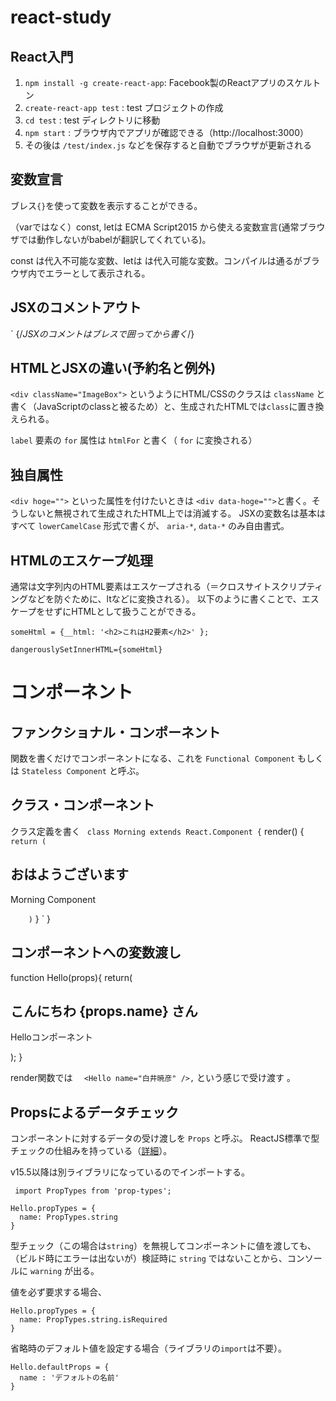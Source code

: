 # react-study

## React入門


1. `npm install -g create-react-app`: Facebook製のReactアプリのスケルトン
1. `create-react-app test` : test プロジェクトの作成
1. `cd test` : test ディレクトリに移動
1. `npm start` : ブラウザ内でアプリが確認できる（http://localhost:3000）
1. その後は `/test/index.js` などを保存すると自動でブラウザが更新される

## 変数宣言

ブレス``{}``を使って変数を表示することができる。


（varではなく）const, letは ECMA Script2015 から使える変数宣言(通常ブラウザでは動作しないがbabelが翻訳してくれている)。

const は代入不可能な変数、letは は代入可能な変数。コンパイルは通るがブラウザ内でエラーとして表示される。

## JSXのコメントアウト
`    {/*JSXのコメントはブレスで囲ってから書く*/}


## HTMLとJSXの違い(予約名と例外)

``<div className="ImageBox">`` というようにHTML/CSSのクラスは ``className`` と書く（JavaScriptのclassと被るため）と、生成されたHTMLでは``class``に置き換えられる。

``label`` 要素の ``for`` 属性は ``htmlFor`` と書く（ ``for`` に変換される）

## 独自属性

``<div hoge="">`` といった属性を付けたいときは ``<div data-hoge="">``と書く。そうしないと無視されて生成されたHTML上では消滅する。
JSXの変数名は基本はすべて ``lowerCamelCase`` 形式で書くが、 ``aria-*``, ``data-*`` のみ自由書式。

## HTMLのエスケープ処理

通常は文字列内のHTML要素はエスケープされる（＝クロスサイトスクリプティングなどを防ぐために、ltなどに変換される）。
以下のように書くことで、エスケープをせずにHTMLとして扱うことができる。

``someHtml = {__html: '<h2>これはH2要素</h2>' };``

``dangerouslySetInnerHTML={someHtml} ``

# コンポーネント

## ファンクショナル・コンポーネント

関数を書くだけでコンポーネントになる、これを ``Functional Component`` もしくは ``Stateless Component`` と呼ぶ。

## クラス・コンポーネント

クラス定義を書く
`  class Morning extends React.Component {
`   render() {
`     return (
`       <section><h1>おはようございます</h1><p>Morning Component</p></section>
`     )
`   }
` }

## コンポーネントへの変数渡し

function Hello(props){
  return(
    <section>
      <h1>こんにちわ {props.name} さん</h1>
      <div>Helloコンポーネント</div>
    </section>

  );
}

render関数では ``   <Hello name="白井暁彦" />, `` という感じで受け渡す 。

## Propsによるデータチェック

コンポーネントに対するデータの受け渡しを ``Props`` と呼ぶ。
ReactJS標準で型チェックの仕組みを持っている（[詳細](https://reactjs.org/docs/typechecking-with-proptypes.html)）。

v15.5以降は別ライブラリになっているのでインポートする。

`` import PropTypes from 'prop-types';``

```
Hello.propTypes = {
  name: PropTypes.string
}
```

型チェック（この場合は`string`）を無視してコンポーネントに値を渡しても、（ビルド時にエラーは出ないが）検証時に `string` ではないことから、コンソールに `warning` が出る。

値を必ず要求する場合、

```
Hello.propTypes = {
  name: PropTypes.string.isRequired
}
```

省略時のデフォルト値を設定する場合（ライブラリの`import`は不要）。

```
Hello.defaultProps = {
  name : 'デフォルトの名前'
}
```

